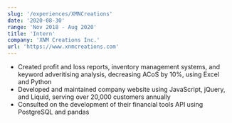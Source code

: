 ```yaml
---
slug: '/experiences/XMNCreations'
date: '2020-08-30'
range: 'Nov 2018 - Aug 2020'
title: 'Intern'
company: 'XNM Creations Inc.'
url: 'https://www.xnmcreations.com'
---
```

- Created profit and loss reports, inventory management systems, and keyword adveritising analysis, decreasing ACoS by 10%, using <span>Excel and Python </span>
- Developed and maintained company website using <span>JavaScript, jQuery</span>, and <span>Liquid</span>, serving over 20,000 customers annually
- Consulted on the development of their financial tools API using <span>PostgreSQL</span> and <span>pandas</span>